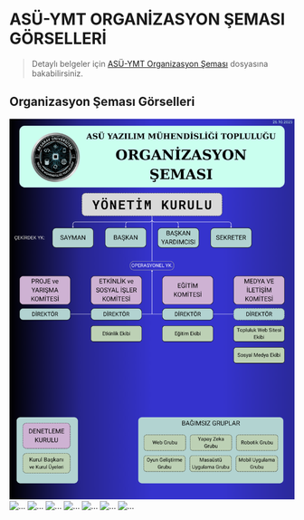 # ASÜ-YMT ORGANİZASYON ŞEMASI GÖRSELLERİ

> Detaylı belgeler için [ASÜ-YMT Organizasyon Şeması](Organizasyon-semasi.md) dosyasına bakabilirsiniz.

## Organizasyon Şeması Görselleri

<img src="Organizasyon-Semasi/1.png" alt="...">
<img src="Organizasyon-Semasi/2.png" alt="...">
<img src="Organizasyon-Semasi/3.png" alt="...">
<img src="Organizasyon-Semasi/4.png" alt="...">
<img src="Organizasyon-Semasi/5.png" alt="...">
<img src="Organizasyon-Semasi/6.png" alt="...">
<img src="Organizasyon-Semasi/7.png" alt="...">
<img src="Organizasyon-Semasi/8.png" alt="...">